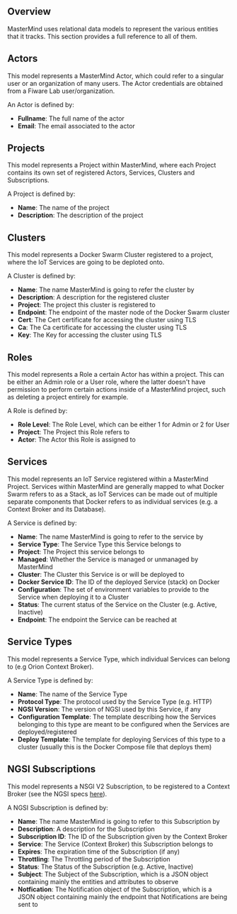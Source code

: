 Overview
--------

MasterMind uses relational data models to represent the various entities that it tracks. This section provides a full reference to all of them.

Actors
------

This model represents a MasterMind Actor, which could refer to a singular user or an organization of many users. The Actor credentials are obtained from a Fiware Lab user/organization.

An Actor is defined by:

  - **Fullname**: The full name of the actor
  - **Email**: The email associated to the actor

Projects
--------

This model represents a Project within MasterMind, where each Project contains its own set of registered Actors, Services, Clusters and Subscriptions.

A Project is defined by:

  - **Name**: The name of the project
  - **Description**: The description of the project

Clusters
--------

This model represents a Docker Swarm Cluster registered to a project, where the IoT Services are going to be deploted onto.

A Cluster is defined by:

  - **Name**: The name MasterMind is going to refer the cluster by
  - **Description**: A description for the registered cluster
  - **Project**: The project this cluster is registered to
  - **Endpoint**: The endpoint of the master node of the Docker Swarm cluster
  - **Cert**: The Cert certificate for accessing the cluster using TLS
  - **Ca**: The Ca certificate for accessing the cluster using TLS
  - **Key**: The Key for accessing the cluster using TLS

Roles
--------

This model represents a Role a certain Actor has within a project. This can be either an Admin role or a User role, where the latter doesn't have permission to perform certain actions inside of a MasterMind project, such as deleting a project entirely for example.

A Role is defined by:

  - **Role Level**: The Role Level, which can be either 1 for Admin or 2 for User
  - **Project**: The Project this Role refers to
  - **Actor**: The Actor this Role is assigned to

Services
--------

This model represents an IoT Service registered within a MasterMind Project. Services within MasterMind are generally mapped to what Docker Swarm refers to as a Stack, as IoT Services can be made out of multiple separate components that Docker refers to as individual services (e.g. a Context Broker and its Database).

A Service is defined by:

  - **Name**: The name MasterMind is going to refer to the service by
  - **Service Type**: The Service Type this Service belongs to
  - **Project**: The Project this service belongs to
  - **Managed**: Whether the Service is managed or unmanaged by MasterMind
  - **Cluster**: The Cluster this Service is or will be deployed to
  - **Docker Service ID**: The ID of the deployed Service (stack) on Docker
  - **Configuration**: The set of environment variables to provide to the Service when deploying it to a Cluster
  - **Status**: The current status of the Service on the Cluster (e.g. Active, Inactive)
  - **Endpoint**: The endpoint the Service can be reached at

Service Types
-------------

This model represents a Service Type, which individual Services can belong to (e.g Orion Context Broker).

A Service Type is defined by:

  - **Name**: The name of the Service Type
  - **Protocol Type**: The protocol used by the Service Type (e.g. HTTP)
  - **NGSI Version**: The version of NGSI used by this Service, if any
  - **Configuration Template**: The template describing how the Services belonging to this type are
    meant to be configured when the Services are deployed/registered
  - **Deploy Template**: The template for deploying Services of this type to a cluster (usually this is
      the Docker Compose file that deploys them)

NGSI Subscriptions
------------------

This model represents a NSGI V2 Subscription, to be registered to a Context Broker (see the NGSI specs [here](http://fiware.github.io/specifications/ngsiv2/stable/)). 

A NGSI Subscription is defined by:

  - **Name**: The name MasterMind is going to refer to this Subscription by
  - **Description**: A description for the Subscription
  - **Subscription ID**: The ID of the Subscription given by the Context Broker
  - **Service**: The Service (Context Broker) this Subscription belongs to
  - **Expires**: The expiration time of the Subscription (if any)
  - **Throttling**: The Throttling period of the Subscription
  - **Status**: The Status of the Subscription (e.g. Active, Inactive)
  - **Subject**: The Subject of the Subscription, which is a JSON object containing mainly the entities
    and attributes to observe
  - **Notfication**: The Notification object of the Subscription, which is a JSON object containing mainly the
    endpoint that Notifications are being sent to
